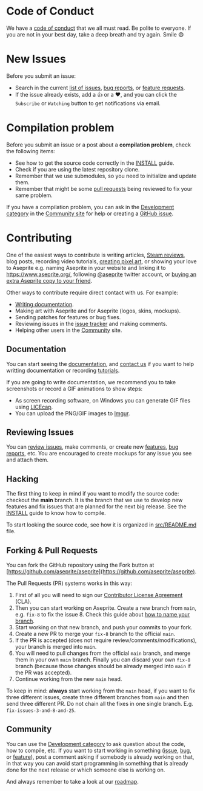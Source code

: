 # Code of Conduct

We have a [code of conduct](CODE_OF_CONDUCT.md) that we all must
read. Be polite to everyone. If you are not in your best day, take a
deep breath and try again. Smile :smile:

# New Issues

Before you submit an issue:

* Search in the current
  [list of issues](https://github.com/aseprite/aseprite/issues),
  [bug reports](https://community.aseprite.org/c/bugs), or
  [feature requests](https://community.aseprite.org/c/features).
* If the issue already exists, add a :+1: or a :heart:, and you can
  click the `Subscribe` or `Watching` button to get notifications
  via email.

# Compilation problem

Before you submit an issue or a post about a **compilation problem**,
check the following items:

* See how to get the source code correctly in the [INSTALL](INSTALL.md) guide.
* Check if you are using the latest repository clone.
* Remember that we use submodules, so you need to initialize and update them.
* Remember that might be some [pull requests](https://github.com/aseprite/aseprite/pulls)
  being reviewed to fix your same problem.

If you have a compilation problem, you can ask in the
[Development category](https://community.aseprite.org/c/development)
in the [Community site](https://community.aseprite.org/) for help
or creating a [GitHub issue](https://github.com/aseprite/aseprite/issues/new).

# Contributing

One of the easiest ways to contribute is writing articles,
[Steam reviews](https://steamcommunity.com/app/431730/reviews/),
blog posts, recording video tutorials,
[creating pixel art](https://aseprite.deviantart.com/), or showing your love
to Aseprite e.g. naming Aseprite in your website and linking it to
https://www.aseprite.org/, following
[@aseprite](https://twitter.com/aseprite) twitter account, or
[buying an extra Aseprite copy to your friend](https://www.aseprite.org/download/).

Other ways to contribute require direct contact with us. For example:

* [Writing documentation](https://github.com/aseprite/docs).
* Making art with Aseprite and for Aseprite (logos, skins, mockups).
* Sending patches for features or bug fixes.
* Reviewing issues in the [issue tracker](https://github.com/aseprite/aseprite/issues) and making comments.
* Helping other users in the [Community](https://community.aseprite.org/) site.

## Documentation

You can start seeing the
[documentation](https://www.aseprite.org/docs/), and
[contact us](mailto:support@aseprite.org) if you want to help
writting documentation
or recording [tutorials](https://www.aseprite.org/docs/tutorial/).

If you are going to write documentation, we recommend you to take
screenshots or record a GIF animations to show steps:

* As screen recording software, on Windows you can generate GIF files
  using [LICEcap](http://www.cockos.com/licecap/).
* You can upload the PNG/GIF images to [Imgur](http://imgur.com/).

## Reviewing Issues

You can [review issues](https://github.com/aseprite/aseprite/issues),
make comments, or create
new [features](https://community.aseprite.org/c/features),
[bug reports](https://community.aseprite.org/c/bugs), etc. You are
encouraged to create mockups for any issue you see and attach them.

## Hacking

The first thing to keep in mind if you want to modify the source code:
checkout the **main** branch. It is the branch that we use to
develop new features and fix issues that are planned for the next big
release. See the [INSTALL](INSTALL.md) guide to know how to compile.

To start looking the source code, see how it is organized in
[src/README.md](https://github.com/aseprite/aseprite/tree/main/src/#aseprite-source-code)
file.

## Forking & Pull Requests

You can fork the GitHub repository using the Fork button at
[https://github.com/aseprite/aseprite](https://github.com/aseprite/aseprite).

The Pull Requests (PR) systems works in this way:

1. First of all you will need to sign our
   [Contributor License Agreement](https://github.com/igarastudio/cla) (CLA).
1. Then you can start working on Aseprite. Create a new branch from `main`, e.g. `fix-8` to fix the issue 8.
   Check this guide about [how to name your branch](https://github.com/agis/git-style-guide#branches).
1. Start working on that new branch, and push your commits to your fork.
1. Create a new PR to merge your `fix-8` branch to the official `main`.
1. If the PR is accepted (does not require review/comments/modifications),
   your branch is merged into `main`.
1. You will need to pull changes from the official `main` branch, and
   merge them in your own `main` branch. Finally you can discard your
   own `fix-8` branch (because those changes should be already merged
   into `main` if the PR was accepted).
1. Continue working from the new `main` head.

To keep in mind: **always** start working from the `main` head, if you
want to fix three different issues, create three different branches
from `main` and then send three different PR. Do not chain all the
fixes in one single branch. E.g. `fix-issues-3-and-8-and-25`.

## Community

You can use the [Development category](https://community.aseprite.org/c/development)
to ask question about the code, how to compile, etc.
If you want to start working in something
([issue](https://github.com/aseprite/aseprite/issues),
[bug](https://community.aseprite.org/c/bugs),
or [feature](https://community.aseprite.org/c/features)),
post a comment asking if somebody is already working on that,
in that way you can avoid start programming in something that is already
done for the next release or which someone else is working on.

And always remember to take a look at our
[roadmap](http://www.aseprite.org/roadmap/).
